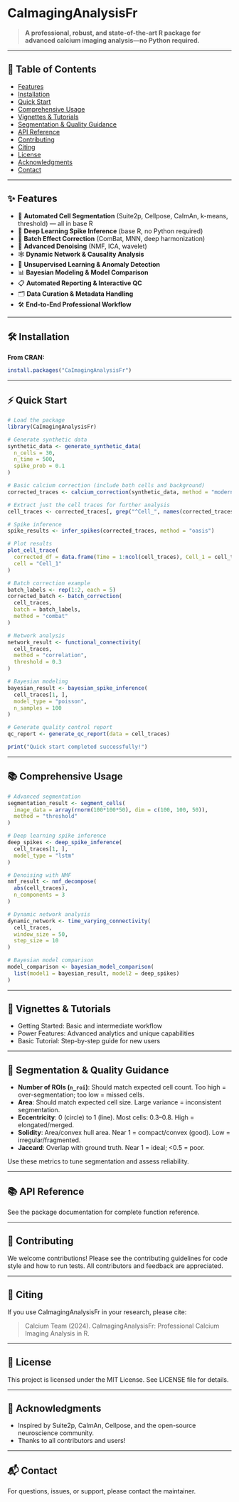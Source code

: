 # CaImagingAnalysisFr

> **A professional, robust, and state-of-the-art R package for advanced calcium imaging analysis—no Python required.**

---

## 🚀 Table of Contents
- [Features](#features)
- [Installation](#installation)
- [Quick Start](#quick-start)
- [Comprehensive Usage](#comprehensive-usage)
- [Vignettes & Tutorials](#vignettes--tutorials)
- [Segmentation & Quality Guidance](#segmentation--quality-guidance)
- [API Reference](#api-reference)
- [Contributing](#contributing)
- [Citing](#citing)
- [License](#license)
- [Acknowledgments](#acknowledgments)
- [Contact](#contact)

---

## ✨ Features
- 🧠 **Automated Cell Segmentation** (Suite2p, Cellpose, CaImAn, k-means, threshold) — all in base R
- 🔬 **Deep Learning Spike Inference** (base R, no Python required)
- 🧬 **Batch Effect Correction** (ComBat, MNN, deep harmonization)
- 🧹 **Advanced Denoising** (NMF, ICA, wavelet)
- 🕸️ **Dynamic Network & Causality Analysis**
- 🤖 **Unsupervised Learning & Anomaly Detection**
- 📊 **Bayesian Modeling & Model Comparison**
- 📋 **Automated Reporting & Interactive QC**
- 🗂️ **Data Curation & Metadata Handling**
- 🛠️ **End-to-End Professional Workflow**

---

## 🛠️ Installation

**From CRAN:**
```r
install.packages("CaImagingAnalysisFr")
```

---

## ⚡ Quick Start

```r
# Load the package
library(CaImagingAnalysisFr)

# Generate synthetic data
synthetic_data <- generate_synthetic_data(
  n_cells = 30,
  n_time = 500,
  spike_prob = 0.1
)

# Basic calcium correction (include both cells and background)
corrected_traces <- calcium_correction(synthetic_data, method = "modern")

# Extract just the cell traces for further analysis
cell_traces <- corrected_traces[, grep("^Cell_", names(corrected_traces))]

# Spike inference
spike_results <- infer_spikes(corrected_traces, method = "oasis")

# Plot results
plot_cell_trace(
  corrected_df = data.frame(Time = 1:ncol(cell_traces), Cell_1 = cell_traces[1, ]),
  cell = "Cell_1"
)

# Batch correction example
batch_labels <- rep(1:2, each = 5)
corrected_batch <- batch_correction(
  cell_traces, 
  batch = batch_labels, 
  method = "combat"
)

# Network analysis
network_result <- functional_connectivity(
  cell_traces, 
  method = "correlation", 
  threshold = 0.3
)

# Bayesian modeling
bayesian_result <- bayesian_spike_inference(
  cell_traces[1, ], 
  model_type = "poisson", 
  n_samples = 100
)

# Generate quality control report
qc_report <- generate_qc_report(data = cell_traces)

print("Quick start completed successfully!")
```

---

## 📚 Comprehensive Usage

```r
# Advanced segmentation
segmentation_result <- segment_cells(
  image_data = array(rnorm(100*100*50), dim = c(100, 100, 50)),
  method = "threshold"
)

# Deep learning spike inference
deep_spikes <- deep_spike_inference(
  cell_traces[1, ], 
  model_type = "lstm"
)

# Denoising with NMF
nmf_result <- nmf_decompose(
  abs(cell_traces), 
  n_components = 3
)

# Dynamic network analysis
dynamic_network <- time_varying_connectivity(
  cell_traces, 
  window_size = 50, 
  step_size = 10
)

# Bayesian model comparison
model_comparison <- bayesian_model_comparison(
  list(model1 = bayesian_result, model2 = deep_spikes)
)
```

---

## 📖 Vignettes & Tutorials
- Getting Started: Basic and intermediate workflow
- Power Features: Advanced analytics and unique capabilities
- Basic Tutorial: Step-by-step guide for new users

---

## 🧩 Segmentation & Quality Guidance
- **Number of ROIs (`n_roi`)**: Should match expected cell count. Too high = over-segmentation; too low = missed cells.
- **Area**: Should match expected cell size. Large variance = inconsistent segmentation.
- **Eccentricity**: 0 (circle) to 1 (line). Most cells: 0.3–0.8. High = elongated/merged.
- **Solidity**: Area/convex hull area. Near 1 = compact/convex (good). Low = irregular/fragmented.
- **Jaccard**: Overlap with ground truth. Near 1 = ideal; <0.5 = poor.

Use these metrics to tune segmentation and assess reliability.

---

## 📚 API Reference
See the package documentation for complete function reference.

---

## 🤝 Contributing
We welcome contributions! Please see the contributing guidelines for code style and how to run tests. All contributors and feedback are appreciated.

---

## 📖 Citing
If you use CaImagingAnalysisFr in your research, please cite:

> Calcium Team (2024). CaImagingAnalysisFr: Professional Calcium Imaging Analysis in R.

---

## 📝 License
This project is licensed under the MIT License. See LICENSE file for details.

---

## 🙏 Acknowledgments
- Inspired by Suite2p, CaImAn, Cellpose, and the open-source neuroscience community.
- Thanks to all contributors and users!

---

## 📬 Contact
For questions, issues, or support, please contact the maintainer.
